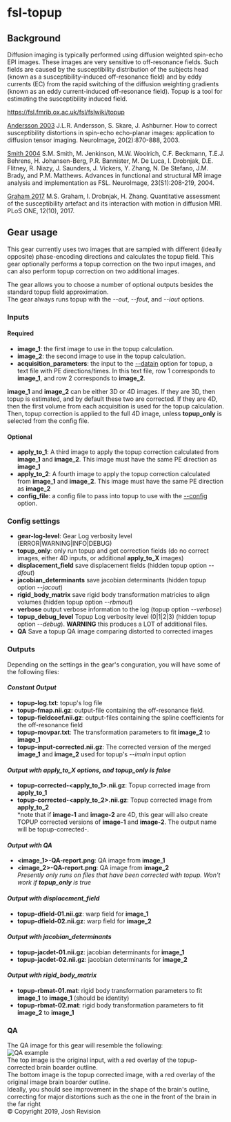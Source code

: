 # fsl-topup

## Background  
Diffusion imaging is typically performed using diffusion weighted spin-echo EPI images. These images are very sensitive to off-resonance fields. Such fields are caused by the susceptibility distribution of the subjects head (known as a susceptibility-induced off-resonance field) and by eddy currents (EC) from the rapid switching of the diffusion weighting gradients (known as an eddy current-induced off-resonance field). Topup is a tool for estimating the susceptibility induced field.

https://fsl.fmrib.ox.ac.uk/fsl/fslwiki/topup

[Andersson 2003](https://www.ncbi.nlm.nih.gov/pubmed/14568458) J.L.R. Andersson, S. Skare, J. Ashburner. How to correct susceptibility distortions in spin-echo echo-planar images: application to diffusion tensor imaging. NeuroImage, 20(2):870-888, 2003.

[Smith 2004](https://www.ncbi.nlm.nih.gov/pubmed/15501092) S.M. Smith, M. Jenkinson, M.W. Woolrich, C.F. Beckmann, T.E.J. Behrens, H. Johansen-Berg, P.R. Bannister, M. De Luca, I. Drobnjak, D.E. Flitney, R. Niazy, J. Saunders, J. Vickers, Y. Zhang, N. De Stefano, J.M. Brady, and P.M. Matthews. Advances in functional and structural MR image analysis and implementation as FSL. NeuroImage, 23(S1):208-219, 2004.

[Graham 2017](https://www.ncbi.nlm.nih.gov/pubmed/28968429) M.S. Graham, I. Drobnjak, H. Zhang. Quantitative assessment of the susceptibility artefact and its interaction with motion in diffusion MRI. PLoS ONE, 12(10), 2017.

## Gear usage
This gear currently uses two images that are sampled with different (ideally opposite) phase-encoding directions and calculates the topup field.  This gear optionally performs a topup correction on the two input images, and can also perform topup correction on two additional images.  

The gear allows you to choose a number of optional outputs besides the standard topup field approximation.  
The gear always runs topup with the *--out*, *--fout*, and *--iout* options.  

### Inputs

#### Required
* **image_1**: the first image to use in the topup calculation.  
* **image_2**: the second image to use in the topup calculation.  
* **acquisition_parameters**: the input to the [--datain](https://fsl.fmrib.ox.ac.uk/fsl/fslwiki/topup/TopupUsersGuide#A--datain) option for topup, a text file with PE directions/times.  In this text file, row 1 corresponds to **image_1**, and row 2 corresponds to **image_2**.  

**image_1** and **image_2** can be either 3D or 4D images.  If they are 3D, then topup is estimated, and by default these two are corrected.  If they are 4D, then the first volume from each acquisition is used for the topup calculation.  Then, topup correction is applied to the full 4D image, unless **topup_only** is selected from the config file.  


#### Optional  
* **apply_to_1**: A third image to apply the topup correction calculated from **image_1** and **image_2**.  This image must have the same PE direction as **image_1**  
* **apply_to_2**: A fourth image to apply the topup correction calculated from **image_1** and **image_2**.  This image must have the same PE direction as **image_2**  
* **config_file**: a config file to pass into topup to use with the [--config](https://fsl.fmrib.ox.ac.uk/fsl/fslwiki/topup/TopupUsersGuide#Configuration_files) option.  

### Config settings  
* **gear-log-level**: Gear Log verbosity level (ERROR|WARNING|INFO|DEBUG)  
* **topup_only**: only run topup and get correction fields (do no correct images, either 4D inputs, or additional **apply_to_X** images)  
* **displacement_field** save displacement fields (hidden topup option *--dfout*)  
* **jacobian_determinants** save jacobian determinants (hidden topup option *--jacout*)  
* **rigid_body_matrix** save rigid body transformation matricies to align volumes (hidden topup option *--rbmout*)  
* **verbose** output verbose information to the log (topup option *--verbose*)  
* **topup_debug_level** Topup Log verbosity level (0|1|2|3) (hidden topup option *--debug*).  **WARNING** this produces a LOT of additional files.  
* **QA** Save a topup QA image comparing distorted to corrected images  



### Outputs  

Depending on the settings in the gear's conguration, you will have some of the following files:  


#### *Constant Output*  
* **topup-log.txt**: topup's log file  
* **topup-fmap.nii.gz**: output-file containing the off-resonance field.  
* **topup-fieldcoef.nii.gz**: output-files containing the spline coefficients for the off-resonance field  
* **topup-movpar.txt**: The transformation parameters to fit **image_2** to **image_1**  
* **topup-input-corrected.nii.gz**: The corrected version of the merged **image_1** and **image_2** used for topup's *--imain* input option  


#### *Output with **apply_to_X** options, and **topup_only** is false*  
* **topup-corrected-<apply_to_1>.nii.gz**: Topup corrected image from **apply_to_1**  
* **topup-corrected-<apply_to_2>.nii.gz**: Topup corrected image from **apply_to_2**  
*note that if **image-1** and **image-2** are 4D, this gear will also create TOPUP corrected versions of **image-1** and **image-2**.  The output name will be topup-corrected-<image-1>.  


#### *Output with **QA***  
* **<image_1>-QA-report.png**: QA image from **image_1**  
* **<image_2>-QA-report.png**: QA image from **image_2**  
*Presently only runs on files that have been corrected with topup.  Won't work if **topup_only** is true*  


#### *Output with **displacement_field***  
* **topup-dfield-01.nii.gz**: warp field for **image_1**  
* **topup-dfield-02.nii.gz**: warp field for **image_2**  


#### *Output with **jacobian_determinants***  
* **topup-jacdet-01.nii.gz**: jacobian determinants for **image_1**  
* **topup-jacdet-02.nii.gz**: jacobian determinants for **image_2**  


#### *Output with **rigid_body_matrix***  
* **topup-rbmat-01.mat**: rigid body transformation parameters to fit **image_1** to **image_1** (should be identity)  
* **topup-rbmat-02.mat**: rigid body transformation parameters to fit **image_2** to **image_1**  



### QA

The QA image for this gear will resemble the following:  
![QA example](https://github.com/flywheel-apps/fsl-topup/blob/parker-dev/QA/nodif_QA_report.png "QA example")  
The top image is the original input, with a red overlay of the topup-corrected brain boarder outline.  
The bottom image is the topup corrected image, with a red overlay of the original image brain boarder outline.  
Ideally, you should see improvement in the shape of the brain's outline, correcting for major distortions such as the one in the front of the brain in the far right  
© Copyright 2019, Josh Revision